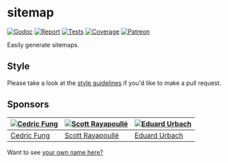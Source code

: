 # sitemap

[![Godoc][godoc-image]][godoc-url]
[![Report][report-image]][report-url]
[![Tests][tests-image]][tests-url]
[![Coverage][coverage-image]][coverage-url]
[![Patreon][patreon-image]][patreon-url]

Easily generate sitemaps.

## Style

Please take a look at the [style guidelines](https://github.com/akyoto/quality/blob/master/STYLE.md) if you'd like to make a pull request.

## Sponsors

| [![Cedric Fung](https://avatars3.githubusercontent.com/u/2269238?s=70&v=4)](https://github.com/cedricfung) | [![Scott Rayapoullé](https://avatars3.githubusercontent.com/u/11772084?s=70&v=4)](https://github.com/soulcramer) | [![Eduard Urbach](https://avatars3.githubusercontent.com/u/438936?s=70&v=4)](https://twitter.com/eduardurbach) |
| --- | --- | --- |
| [Cedric Fung](https://github.com/cedricfung) | [Scott Rayapoullé](https://github.com/soulcramer) | [Eduard Urbach](https://eduardurbach.com) |

Want to see [your own name here?](https://www.patreon.com/eduardurbach)

[godoc-image]: https://godoc.org/github.com/aerogo/sitemap?status.svg
[godoc-url]: https://godoc.org/github.com/aerogo/sitemap
[report-image]: https://goreportcard.com/badge/github.com/aerogo/sitemap
[report-url]: https://goreportcard.com/report/github.com/aerogo/sitemap
[tests-image]: https://cloud.drone.io/api/badges/aerogo/sitemap/status.svg
[tests-url]: https://cloud.drone.io/aerogo/sitemap
[coverage-image]: https://codecov.io/gh/aerogo/sitemap/graph/badge.svg
[coverage-url]: https://codecov.io/gh/aerogo/sitemap
[patreon-image]: https://img.shields.io/badge/patreon-donate-green.svg
[patreon-url]: https://www.patreon.com/eduardurbach

